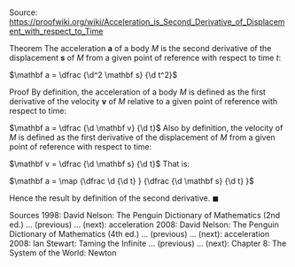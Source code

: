 # 

Source: https://proofwiki.org/wiki/Acceleration_is_Second_Derivative_of_Displacement_with_respect_to_Time

Theorem
The acceleration $\mathbf a$ of a body $M$ is the second derivative of the displacement $\mathbf s$ of $M$ from a given point of reference with respect to time $t$:

$\mathbf a = \dfrac {\d^2 \mathbf s} {\d t^2}$


Proof
By definition, the acceleration of a body $M$ is defined as the first derivative of the velocity $\mathbf v$ of $M$ relative to a given point of reference with respect to time:

$\mathbf a = \dfrac {\d \mathbf v} {\d t}$
Also by definition, the velocity of $M$ is defined as the first derivative of the displacement of $M$ from a given point of reference with respect to time:

$\mathbf v = \dfrac {\d \mathbf s} {\d t}$
That is:

$\mathbf a = \map {\dfrac \d {\d t} } {\dfrac {\d \mathbf s} {\d t} }$

Hence the result by definition of the second derivative.
$\blacksquare$


Sources
1998: David Nelson: The Penguin Dictionary of Mathematics (2nd ed.) ... (previous) ... (next): acceleration
2008: David Nelson: The Penguin Dictionary of Mathematics (4th ed.) ... (previous) ... (next): acceleration
2008: Ian Stewart: Taming the Infinite ... (previous) ... (next): Chapter $8$: The System of the World: Newton




